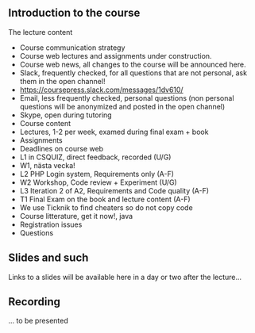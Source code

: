 ## Introduction to the course

The lecture content
* Course communication strategy
 * Course web lectures and assignments under construction.
 * Course web news, all changes to the course will be announced here.
 * Slack, frequently checked, for all questions that are not personal, ask them in the open channel!
  * https://coursepress.slack.com/messages/1dv610/
 * Email, less frequently checked, personal questions (non personal questions will be anonymized and posted in the open channel)
 * Skype, open during tutoring
* Course content
 * Lectures, 1-2 per week, examed during final exam + book
 * Assignments
  * Deadlines on course web
  * L1 in CSQUIZ, direct feedback, recorded (U/G)
  * W1, nästa vecka!
  * L2 PHP Login system, Requirements only (A-F)
  * W2 Workshop, Code review + Experiment (U/G)
  * L3 Iteration 2 of A2, Requirements and Code quality (A-F)
  * T1 Final Exam on the book and lecture content (A-F)
  * We use Ticknik to find cheaters so do not copy code
* Course litterature, get it now!, java 
* Registration issues
* Questions

## Slides and such
Links to a slides will be available here in a day or two after the lecture...
  

## Recording
... to be presented


